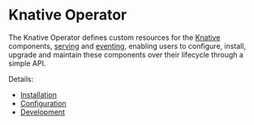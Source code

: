 # Knative Operator

The Knative Operator defines custom resources for the
[Knative](https://knative.dev/) components, [serving](config/300-serving.yaml)
and [eventing](config/300-eventing.yaml), enabling users to configure, install,
upgrade and maintain these components over their lifecycle through a simple API.

Details:

- [Installation](docs/installation.md)
- [Configuration](docs/configuration.md)
- [Development](docs/development.md)

